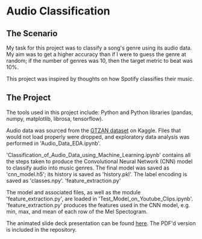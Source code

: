 # Audio Classification
## The Scenario

My task for this project was to classify a song's genre using its audio data. My aim was to get a higher accuracy than if I were to guess the genre at random; if the number of genres was 10, then the target metric to beat was 10%.

This project was inspired by thoughts on how Spotify classifies their music. 


## The Project

The tools used in this project include: Python and Python libraries (pandas, numpy, matplotlib, librosa, tensorflow).

Audio data was sourced from the [GTZAN dataset](https://www.kaggle.com/datasets/andradaolteanu/gtzan-dataset-music-genre-classification) on Kaggle. Files that would not load properly were dropped, and exploratory data analysis was performed in 'Audio_Data_EDA.ipynb'. 

'Classification_of_Audio_Data_using_Machine_Learning.ipynb' contains all the steps taken to produce the Convolutional Neural Network (CNN) model to classify audio into music genres. The final model was saved as 'cnn_model.h5'; its history is saved as 'history.pkl'. The label encoding is saved as 'classes.npy'. 'feature_extraction.py'

The model and associated files, as well as the module 'feature_extraction.py', are loaded in 'Test_Model_on_Youtube_Clips.ipynb'. 'feature_extraction.py' produces the features used in the CNN model, e.g. min, max, and mean of each row of the Mel Spectogram. 

The animated slide deck presentation can be found [here](https://www.canva.com/design/DAGJ_ayphRI/afFF12HA3axhxRTSc2otRA/view?utm_content=DAGJ_ayphRI&utm_campaign=designshare&utm_medium=link&utm_source=editor). The PDF'd version is included in the repository.
